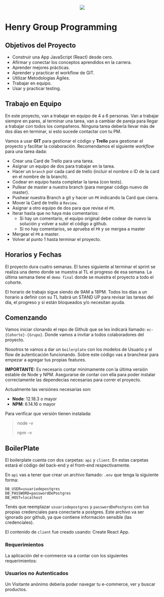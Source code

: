 <p align='center'>
    <img src='https://static.wixstatic.com/media/85087f_0d84cbeaeb824fca8f7ff18d7c9eaafd~mv2.png/v1/fill/w_160,h_30,al_c,q_85,usm_0.66_1.00_0.01/Logo_completo_Color_1PNG.webp' </img>
</p>

# Henry Group Programming 


## Objetivos del Proyecto

- Construir una App JavaScript (React) desde cero.
- Afirmar y conectar los conceptos aprendidos en la carrera.
- Aprender mejores prácticas.
- Aprender y practicar el workflow de GIT.
- Utilizar Metodologías Ágiles.
- Trabajar en equipo.
- Usar y practicar testing.

## Trabajo en Equipo

En este proyecto, van a trabajar en equipo de 4 a 6 personas. Van a trabajar siempre en pares, al terminar una tarea, van a cambiar de pareja para llegar a trabajar con todos los compañeros.
Ninguna tarea debería llevar más de dos días en terminar, si esto sucede contactar con tu PM.

Vamos a usar **GIT** para gestionar el código y **Trello** para gestionar el proyecto y facilitar la colaboración. Recomendamos el siguiente *workflow* para una tarea dada:

- Crear una Card de Trello para una tarea.
- Asignar un equipo de dos para trabajar en la tarea.
- Hacer un `branch` por cada card de trello (incluir el nombre o ID de la card en el nombre de la branch).
- Codear en equipo hasta completar la tarea (con tests).
- Pullear de master a nuestra branch (para mergear código nuevo de master).
- Pushear nuestra Branch a git y hacer un `PR` indicando la Card que cierra.
- Mover la Card de trello a `Review`.
- Asignar a otro equipo de dos para que revise el `PR`.
- Iterar hasta que no haya más comentarios:
    + Si hay un comentario, el equipo original debe codear de nuevo la solución y volver a subir el código a github.
    + Si no hay comentarios, se aprueba el `PR` y se mergea a master
- Mergear el `PR` a master.
- Volver al punto 1 hasta terminar el proyecto.
## Horarios y Fechas

El proyecto dura cuatro semanas. El lunes siguiente al terminar el sprint se realiza una demo donde se muestra al TL el progreso de esa semana. La última semana tiene el `demo final` donde se muestra el proyecto a todo el cohorte.

El horario de trabajo sigue siendo de 9AM a 18PM.
Todos los días a un horario a definir con su TL habrá un STAND UP para revisar las tareas del día, el progreso y si están bloqueados y/o necesitan ayuda.

## Comenzando

Vamos iniciar clonando el repo de Github que se les indicará llamado: `ec-{Cohorte}-{Grupo}`. Donde vamos a invitar a todos colaboradores del proyecto.

Nosotros te vamos a dar un `boilerplate` con los modelos de Usuario y el flow de autenticación funcionando. Sobre este código vas a branchear para empezar a agregar tus propias features.

__IMPORTANTE:__ Es necesario contar minimamente con la última versión estable de Node y NPM. Asegurarse de contar con ella para poder instalar correctamente las dependecias necesarias para correr el proyecto.

Actualmente las versiónes necesarias son:

 * __Node__: 12.18.3 o mayor
 * __NPM__: 6.14.16 o mayor

Para verificar que versión tienen instalada:

> node -v
>
> npm -v

## BoilerPlate

El boilerplate cuenta con dos carpetas: `api` y `client`. En estas carpetas estará el código del back-end y el front-end respectivamente.

En `api` vas a tener que crear un archivo llamado: `.env` que tenga la siguiente forma:

```
DB_USER=usuariodepostgres
DB_PASSWORD=passwordDePostgres
DB_HOST=localhost
```

Tenés que reemplazar `usuariodepostgres` y `passwordDePostgres` con tus propias credenciales para conectarte a postgres. Este archivo va ser ignorado por github, ya que contiene información sensible (las credenciales).

El contenido de `client` fue creado usando: Create React App.

### Requerimientos

La aplicación del e-commerce va a contar con los siguientes requerimientos:

### Usuarios no Autenticados

Un Visitante anónimo debería poder navegar tu e-commerce, ver y buscar productos.
